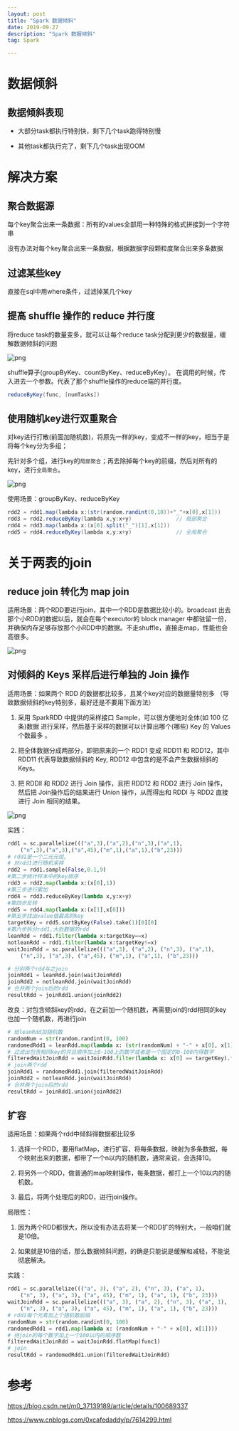 ```yaml
---
layout: post
title: "Spark 数据倾斜"
date: 2019-09-27
description: "Spark 数据倾斜"
tag: Spark

---
```



# 数据倾斜


## 数据倾斜表现

- 大部分task都执行特别快，剩下几个task跑得特别慢

- 其他task都执行完了，剩下几个task出现OOM


# 解决方案


## 聚合数据源

每个key聚合出来一条数据：所有的values全部用一种特殊的格式拼接到一个字符串

没有办法对每个key聚合出来一条数据，根据数据字段颗粒度聚合出来多条数据


## 过滤某些key

直接在sql中用where条件，过滤掉某几个key


## 提高 shuffle 操作的 reduce 并行度

将reduce task的数量变多，就可以让每个reduce task分配到更少的数据量，缓解数据倾斜的问题

![png](/images/posts/all/提高shuffle操作的reduce并行度原理.jpg)

shuffle算子(groupByKey、countByKey、reduceByKey）。
在调用的时候，传入进去一个参数。代表了那个shuffle操作的reduce端的并行度。

```java
reduceByKey(func, [numTasks]) 
```


## 使用随机key进行双重聚合

对key进行打散(前面加随机数)，将原先一样的key，变成不一样的key，相当于是将每个key分为多组；

先针对多个组，进行key的`局部聚合`；再去除掉每个key的前缀，然后对所有的key，进行`全局聚合`。

![png](/images/posts/all/使用随机key进行双重聚合原理.jpg)


使用场景：groupByKey、reduceByKey
```java
rdd2 = rdd1.map(lambda x:(str(random.randint(0,10))+"_"+x[0],x[1]))
rdd3 = rdd2.reduceByKey(lambda x,y:x+y)              // 局部聚合
rdd4 = rdd3.map(lambda x:(x[0].split("_")[1],x[1]))
rdd5 = rdd4.reduceByKey(lambda x,y:x+y)              // 全局聚合
```


# 关于两表的join

## reduce join 转化为 map join 

适用场景：两个RDD要进行join，其中一个RDD是数据比较小的。broadcast 出去那个小RDD的数据以后，就会在每个executor的 block manager 中都驻留一份，并确保内存足够存放那个小RDD中的数据。不走shuffle，直接走map，性能也会高很多。

![png](/images/posts/all/broadcast小RDD.png)



## 对倾斜的 Keys 采样后进行单独的 Join 操作

适用场景：如果两个 RDD 的数据都比较多，且某个key对应的数据量特别多
（导致数据倾斜的key特别多，最好还是不要用下面方法）

1. 采用 SparkRDD 中提供的采样接口 Sample，可以很方便地对全体(如 100 亿条)数掘 进行采样，然后基于采样的数据可以计算出哪个(哪些) Key 的 Values 个数最多 。

2. 把全体数据分成两部分，即把原来的一个 RDD1 变成 RDD11 和 RDD12，其中 RDD11 代表导致数据倾斜的 Key, RDD12 中包含的是不会产生数据倾斜的 Keys。

3. 把 RDDll 和 RDD2 进行 Join 操作，且把 RDD12 和 RDD2 进行 Join 操作， 然后把 Join操作后的结果进行 Union 操作，从而得出和 RDDl 与 RDD2 直接进行 Join 相同的结果。

![png](/images/posts/all/对倾斜的Keys采样后进行单独的Join操作.jpg)


实践：

```python
rdd1 = sc.parallelize((("a",3),("a",2),("n",3),("a",1),
	("n",3),("a",3),("a",45),("m",1),("a",1),("b",23)))
# rdd1是一个二元元组,
# 对rdd1进行随机采样
rdd2 = rdd1.sample(False,0.1,9)
#第二步统计样本中的key排序
rdd3 = rdd2.map(lambda x:(x[0],1))
#第三步进行累加
rdd4 = rdd3.reduceByKey(lambda x,y:x+y)
#第四步反转
rdd5 = rdd4.map(lambda x:(x[1],x[0]))
#第五步找出value值最高的key
targetKey = rdd5.sortByKey(False).take(1)[0][0]
#第六步拆分rdd1,大批数据的rdd
leanRdd = rdd1.filter(lambda x:targetKey==x)
notleanRdd = rdd1.filter(lambda x:targetKey!=x)
waitJoinRdd = sc.parallelize((("a",3), ("a",2), ("n",3), ("a",1), 
	("n",3), ("a",3), ("a",45), ("m",1), ("a",1), ("b",23)))
```

```python
# 分别两个rdd与之join
joinRdd1 = leanRdd.join(waitJoinRdd)
joinRdd2 = notleanRdd.join(waitJoinRdd)
# 合并两个join后的rdd
resultRdd = joinRdd1.union(joinRdd2)
```

改良：对包含倾斜key的rdd，在之前加一个随机数，再需要join的rdd相同的key也加一个随机数，再进行join

```python
# 给leanRdd加随机数
randomNum = str(random.randint(0, 100)
randomedRdd1 = leanRdd.map(lambda x: (str(randomNum) + "-" + x[0], x[1])))
# 过滤出包含相同key的并且顺序加上0-100上的数字或者是一个固定的0-100内得数字
filteredWaitJoinRdd = waitJoinRdd.filter(lambda x: x[0] == targetKey).flatMap(func1)
# join两个rdd
joinRdd1 = randomedRdd1.join(filteredWaitJoinRdd)
joinRdd2 = notleanRdd.join(waitJoinRdd)
# 合并两个join后的rdd
resultRdd = joinRdd1.union(joinRdd2)
```


## 扩容

适用场景：如果两个rdd中倾斜得数据都比较多

1. 选择一个RDD，要用flatMap，进行扩容，将每条数据，映射为多条数据，每个映射出来的数据，都带了一个n以内的随机数，通常来说，会选择10。

2. 将另外一个RDD，做普通的map映射操作，每条数据，都打上一个10以内的随机数。

3. 最后，将两个处理后的RDD，进行join操作。

局限性：

1. 因为两个RDD都很大，所以没有办法去将某一个RDD扩的特别大，一般咱们就是10倍。

2. 如果就是10倍的话，那么数据倾斜问题，的确是只能说是缓解和减轻，不能说彻底解决。


实践：

```python
rdd1 = sc.parallelize((("a", 3), ("a", 2), ("n", 3), ("a", 1), 
	("n", 3), ("a", 3), ("a", 45), ("m", 1), ("a", 1), ("b", 23)))
waitJoinRdd = sc.parallelize((("a", 3), ("a", 2), ("n", 3), ("a", 1),
	("n", 3), ("a", 3), ("a", 45), ("m", 1), ("a", 1), ("b", 23)))
# rdd1每个元素加上个随机数前缀
randomNum = str(random.randint(0, 100)
randomedRdd1 = rdd1.map(lambda x: (randomNum + "-" + x[0], x[1])))
# 待join的每个数字加上一个100以内的顺序数
filteredWaitJoinRdd = waitJoinRdd.flatMap(func1)
# join
resultRdd = randomedRdd1.union(filteredWaitJoinRdd)
```


# 参考

https://blog.csdn.net/m0_37139189/article/details/100689337

https://www.cnblogs.com/0xcafedaddy/p/7614299.html

